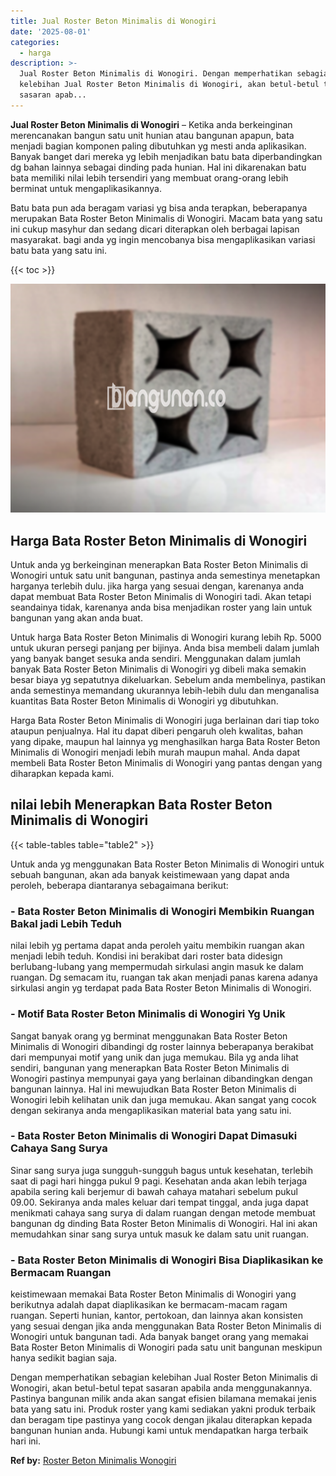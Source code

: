 ```yaml
---
title: Jual Roster Beton Minimalis di Wonogiri
date: '2025-08-01'
categories:
  - harga
description: >-
  Jual Roster Beton Minimalis di Wonogiri. Dengan memperhatikan sebagian
  kelebihan Jual Roster Beton Minimalis di Wonogiri, akan betul-betul tepat
  sasaran apab...
---
```


**Jual Roster Beton Minimalis di Wonogiri** – Ketika anda berkeinginan merencanakan bangun satu unit hunian atau bangunan apapun, bata menjadi bagian komponen paling dibutuhkan yg mesti anda aplikasikan. Banyak banget dari mereka yg lebih menjadikan batu bata diperbandingkan dg bahan lainnya sebagai dinding pada hunian. Hal ini dikarenakan batu bata memiliki nilai lebih tersendiri yang membuat orang-orang lebih berminat untuk mengaplikasikannya.

Batu bata pun ada beragam variasi yg bisa anda terapkan, beberapanya merupakan Bata Roster Beton Minimalis di Wonogiri. Macam bata yang satu ini cukup masyhur dan sedang dicari diterapkan oleh berbagai lapisan masyarakat. bagi anda yg ingin mencobanya bisa mengaplikasikan variasi batu bata yang satu ini.

{{< toc >}}

![Jual Roster Beton Minimalis di Wonogiri](/images/bata-roster-minimalis-23.png)

## Harga Bata Roster Beton Minimalis di Wonogiri

Untuk anda yg berkeinginan menerapkan Bata Roster Beton Minimalis di Wonogiri untuk satu unit bangunan, pastinya anda semestinya menetapkan harganya terlebih dulu. jika harga yang sesuai dengan, karenanya anda dapat membuat Bata Roster Beton Minimalis di Wonogiri tadi. Akan tetapi seandainya tidak, karenanya anda bisa menjadikan roster yang lain untuk bangunan yang akan anda buat.

Untuk harga Bata Roster Beton Minimalis di Wonogiri kurang lebih Rp. 5000 untuk ukuran persegi panjang per bijinya. Anda bisa membeli dalam jumlah yang banyak banget sesuka anda sendiri. Menggunakan dalam jumlah banyak Bata Roster Beton Minimalis di Wonogiri yg dibeli maka semakin besar biaya yg sepatutnya dikeluarkan. Sebelum anda membelinya, pastikan anda semestinya memandang ukurannya lebih-lebih dulu dan menganalisa kuantitas Bata Roster Beton Minimalis di Wonogiri yg dibutuhkan.

Harga Bata Roster Beton Minimalis di Wonogiri juga berlainan dari tiap toko ataupun penjualnya. Hal itu dapat diberi pengaruh oleh kwalitas, bahan yang dipake, maupun hal lainnya yg menghasilkan harga Bata Roster Beton Minimalis di Wonogiri menjadi lebih murah maupun mahal. Anda dapat membeli Bata Roster Beton Minimalis di Wonogiri yang pantas dengan yang diharapkan kepada kami.

## nilai lebih Menerapkan Bata Roster Beton Minimalis di Wonogiri

{{< table-tables table="table2" >}}

Untuk anda yg menggunakan Bata Roster Beton Minimalis di Wonogiri untuk sebuah bangunan, akan ada banyak keistimewaan yang dapat anda peroleh, beberapa diantaranya sebagaimana berikut:

### \- Bata Roster Beton Minimalis di Wonogiri Membikin Ruangan Bakal jadi Lebih Teduh

nilai lebih yg pertama dapat anda peroleh yaitu membikin ruangan akan menjadi lebih teduh. Kondisi ini berakibat dari roster bata didesign berlubang-lubang yang mempermudah sirkulasi angin masuk ke dalam ruangan. Dg semacam itu, ruangan tak akan menjadi panas karena adanya sirkulasi angin yg terdapat pada Bata Roster Beton Minimalis di Wonogiri.

### \- Motif Bata Roster Beton Minimalis di Wonogiri Yg Unik

Sangat banyak orang yg berminat menggunakan Bata Roster Beton Minimalis di Wonogiri dibandingi dg roster lainnya beberapanya berakibat dari mempunyai motif yang unik dan juga memukau. Bila yg anda lihat sendiri, bangunan yang menerapkan Bata Roster Beton Minimalis di Wonogiri pastinya mempunyai gaya yang berlainan dibandingkan dengan bangunan lainnya. Hal ini mewujudkan Bata Roster Beton Minimalis di Wonogiri lebih kelihatan unik dan juga memukau. Akan sangat yang cocok dengan sekiranya anda mengaplikasikan material bata yang satu ini.

### \- Bata Roster Beton Minimalis di Wonogiri Dapat Dimasuki Cahaya Sang Surya

Sinar sang surya juga sungguh-sungguh bagus untuk kesehatan, terlebih saat di pagi hari hingga pukul 9 pagi. Kesehatan anda akan lebih terjaga apabila sering kali berjemur di bawah cahaya matahari sebelum pukul 09.00. Sekiranya anda males keluar dari tempat tinggal, anda juga dapat menikmati cahaya sang surya di dalam ruangan dengan metode membuat bangunan dg dinding Bata Roster Beton Minimalis di Wonogiri. Hal ini akan memudahkan sinar sang surya untuk masuk ke dalam satu unit ruangan.

### \- Bata Roster Beton Minimalis di Wonogiri Bisa Diaplikasikan ke Bermacam Ruangan

keistimewaan memakai Bata Roster Beton Minimalis di Wonogiri yang berikutnya adalah dapat diaplikasikan ke bermacam-macam ragam ruangan. Seperti hunian, kantor, pertokoan, dan lainnya akan konsisten yang sesuai dengan jika anda menggunakan Bata Roster Beton Minimalis di Wonogiri untuk bangunan tadi. Ada banyak banget orang yang memakai Bata Roster Beton Minimalis di Wonogiri pada satu unit bangunan meskipun hanya sedikit bagian saja.

Dengan memperhatikan sebagian kelebihan Jual Roster Beton Minimalis di Wonogiri, akan betul-betul tepat sasaran apabila anda menggunakannya. Pastinya bangunan milik anda akan sangat efisien bilamana memakai jenis bata yang satu ini. Produk roster yang kami sediakan yakni produk terbaik dan beragam tipe pastinya yang cocok dengan jikalau diterapkan kepada bangunan hunian anda. Hubungi kami untuk mendapatkan harga terbaik hari ini.

**Ref by:** [Roster Beton Minimalis Wonogiri](https://id.wikipedia.org/wiki/Roster)
